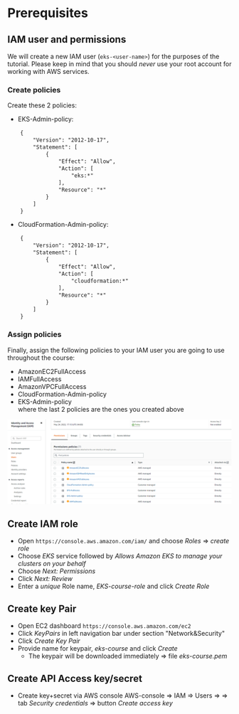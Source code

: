 # Prerequisites

## IAM user and permissions
We will create a new IAM user (`eks-<user-name>`) for the purposes of the tutorial. Please keep in mind that you should *never* use your root account for working with AWS services. 

### Create policies
Create these 2 policies:

* EKS-Admin-policy:
```
    {
        "Version": "2012-10-17",
        "Statement": [
            {
                "Effect": "Allow",
                "Action": [
                    "eks:*"
                ],
                "Resource": "*"
            }
        ]
    }
```

* CloudFormation-Admin-policy:
```
    {
        "Version": "2012-10-17",
        "Statement": [
            {
                "Effect": "Allow",
                "Action": [
                    "cloudformation:*"
                ],
                "Resource": "*"
            }
        ]
    }
```

### Assign policies
Finally, assign the following policies to your IAM user you are going to use throughout the course:

  * AmazonEC2FullAccess
  * IAMFullAccess
  * AmazonVPCFullAccess
  * CloudFormation-Admin-policy
  * EKS-Admin-policy  
where the last 2 policies are the ones you created above

![Screenshot](img/aws-eks-iam-user.png)


## Create IAM role
* Open ```https://console.aws.amazon.com/iam/``` and choose _Roles_ => _create role_  
* Choose _EKS_ service followed by _Allows Amazon EKS to manage your clusters on your behalf_  
* Choose _Next: Permissions_
* Click _Next: Review_
* Enter a *unique* Role name, _EKS-course-role_ and click *_Create Role_*

## Create key Pair
* Open EC2 dashboard ```https://console.aws.amazon.com/ec2```
* Click _KeyPairs_ in left navigation bar under section "Network&Security"
* Click _Create Key Pair_
* Provide name for keypair, _eks-course_ and click *_Create_*
    * The keypair will be downloaded immediately => file *eks-course.pem*

## Create API Access key/secret
* Create key+secret via AWS console
  AWS-console => IAM => Users => <eks-user> => tab *Security credentials* => button *Create access key*